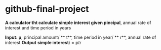 # github-final-project

**A calculator tht calculate simple interest given pincipal**, annual rate of interest and time period in years

**Input**:
  **p**, principal amount/
  ** t**, time period in year/
  ** r**, annual rate of interest
**Output** 
  **simple interest**/ = p*t*r
